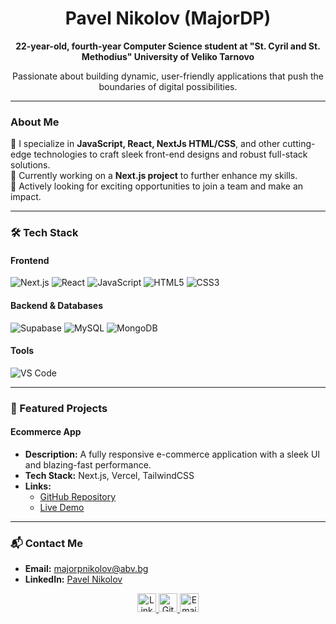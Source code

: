 <h1 align="center">Pavel Nikolov (MajorDP)</h1>

<p align="center">
    <strong>22-year-old, fourth-year Computer Science student at "St. Cyril and St. Methodius" University of Veliko Tarnovo</strong>  
</p>
<p align="center">
    Passionate about building dynamic, user-friendly applications that push the boundaries of digital possibilities.
</p>

---

### About Me  
🌟 I specialize in **JavaScript, React, NextJs HTML/CSS**, and other cutting-edge technologies to craft sleek front-end designs and robust full-stack solutions.  
🌱 Currently working on a **Next.js project** to further enhance my skills.  
👯 Actively looking for exciting opportunities to join a team and make an impact.  

---

### 🛠️ Tech Stack  
#### **Frontend**
![Next.js](https://img.shields.io/badge/Next.js-000000?style=flat&logo=nextdotjs&logoColor=white)
![React](https://img.shields.io/badge/React-61DAFB?style=flat&logo=react&logoColor=black)
![JavaScript](https://img.shields.io/badge/JavaScript-F7DF1E?style=flat&logo=javascript&logoColor=black)
![HTML5](https://img.shields.io/badge/HTML5-E34F26?style=flat&logo=html5&logoColor=white)
![CSS3](https://img.shields.io/badge/CSS3-1572B6?style=flat&logo=css3&logoColor=white)

#### **Backend & Databases**
![Supabase](https://img.shields.io/badge/Supabase-3ECF8E?style=flat&logo=supabase&logoColor=white)
![MySQL](https://img.shields.io/badge/MySQL-4479A1?style=flat&logo=mysql&logoColor=white)
![MongoDB](https://img.shields.io/badge/MongoDB-47A248?style=flat&logo=mongodb&logoColor=white)

#### **Tools**
![VS Code](https://img.shields.io/badge/VS%20Code-007ACC?style=flat&logo=visualstudiocode&logoColor=white)

---

### 🌟 Featured Projects  

#### Ecommerce App  
- **Description:** A fully responsive e-commerce application with a sleek UI and blazing-fast performance.  
- **Tech Stack:** Next.js, Vercel, TailwindCSS  
- **Links:**  
  - [GitHub Repository](https://github.com/MajorDP/Ecommerce)  
  - [Live Demo](https://ecommerce-pi-one-22.vercel.app/)  

---

### 📬 Contact Me  
- **Email:** [majorpnikolov@abv.bg](mailto:majorpnikolov@abv.bg)  
- **LinkedIn:** [Pavel Nikolov](https://www.linkedin.com/in/pavel-nikolov-51a436318)  

<p align="center">
    <a href="https://www.linkedin.com/in/pavel-nikolov-51a436318" target="_blank">
        <img alt="LinkedIn" width="30px" src="https://cdn.jsdelivr.net/npm/simple-icons/icons/linkedin.svg"/>
    </a>
    <a href="https://github.com/MajorDP" target="_blank">
        <img alt="GitHub" width="30px" src="https://cdn.jsdelivr.net/npm/simple-icons/icons/github.svg"/>
    </a>
    <a href="mailto:majorpnikolov@abv.bg">
        <img alt="Email" width="30px" src="https://cdn.jsdelivr.net/npm/simple-icons/icons/gmail.svg"/>
    </a>
</p>

